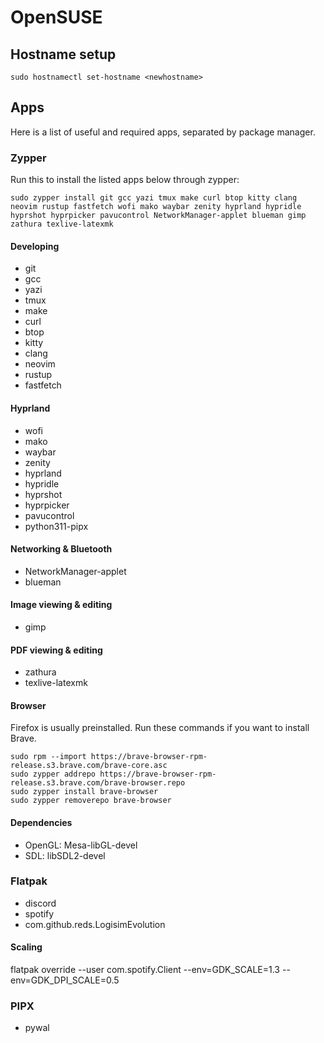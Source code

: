 # OpenSUSE

## Hostname setup
```
sudo hostnamectl set-hostname <newhostname>
```

## Apps

Here is a list of useful and required apps, separated by package manager.

### Zypper

Run this to install the listed apps below through zypper:
```
sudo zypper install git gcc yazi tmux make curl btop kitty clang neovim rustup fastfetch wofi mako waybar zenity hyprland hypridle hyprshot hyprpicker pavucontrol NetworkManager-applet blueman gimp zathura texlive-latexmk
```

#### Developing

- git
- gcc
- yazi
- tmux
- make
- curl
- btop
- kitty
- clang
- neovim
- rustup
- fastfetch

#### Hyprland

- wofi
- mako
- waybar
- zenity
- hyprland
- hypridle
- hyprshot
- hyprpicker
- pavucontrol
- python311-pipx

#### Networking & Bluetooth

- NetworkManager-applet
- blueman

#### Image viewing & editing
 
- gimp

#### PDF viewing & editing

- zathura
- texlive-latexmk

#### Browser

Firefox is usually preinstalled.
Run these commands if you want to install Brave.
```
sudo rpm --import https://brave-browser-rpm-release.s3.brave.com/brave-core.asc
sudo zypper addrepo https://brave-browser-rpm-release.s3.brave.com/brave-browser.repo
sudo zypper install brave-browser
sudo zypper removerepo brave-browser
```

#### Dependencies

- OpenGL: Mesa-libGL-devel
- SDL: libSDL2-devel

### Flatpak

- discord
- spotify
- com.github.reds.LogisimEvolution

#### Scaling

flatpak override --user com.spotify.Client --env=GDK_SCALE=1.3 --env=GDK_DPI_SCALE=0.5

### PIPX

- pywal
